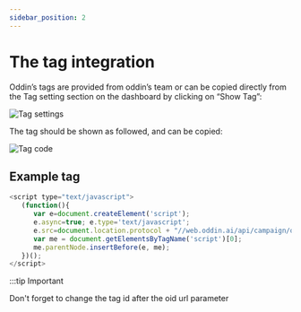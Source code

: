 ```yaml
---
sidebar_position: 2
---
```


# The tag integration

Oddin’s tags are provided from oddin’s team or can be copied directly from the Tag setting section on the dashboard by clicking on “Show Tag”:

![Tag settings](/img/tag-settings-01.png)

The tag should be shown as followed, and can be copied:

![Tag code](/img/tag-code-02.png)

## Example tag

```js title="sample tag"
<script type="text/javascript">
   (function(){
      var e=document.createElement('script');
      e.async=true; e.type='text/javascript';
      e.src=document.location.protocol + "//web.oddin.ai/api/campaign/otag.js&oid=########&w=1&h=1&cb=’+Date.now()’;
      var me = document.getElementsByTagName('script')[0];
      me.parentNode.insertBefore(e, me);
   })();
</script>
```

:::tip Important

Don't forget to change the tag id after the oid url parameter
